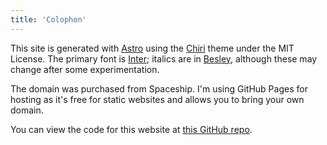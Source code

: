 ```yaml
---
title: 'Colophon'
---
```


This site is generated with [Astro](https://astro.build/) using the [Chiri](https://github.com/the3ash/astro-chiri) theme under the MIT License. The primary font is [Inter](https://fonts.google.com/specimen/Inter); italics are in [Besley](https://fonts.google.com/specimen/Besley), although these may change after some experimentation.

The domain was purchased from Spaceship. I'm using GitHub Pages for hosting as it's free for static websites and allows you to bring your own domain.

You can view the code for this website at [this GitHub repo](https://github.com/kartsh/kartikey.sh).